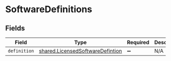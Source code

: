 # SoftwareDefinitions


## Fields

| Field                                                                                       | Type                                                                                        | Required                                                                                    | Description                                                                                 |
| ------------------------------------------------------------------------------------------- | ------------------------------------------------------------------------------------------- | ------------------------------------------------------------------------------------------- | ------------------------------------------------------------------------------------------- |
| `definition`                                                                                | [shared.LicensedSoftwareDefintion](../../../sdk/models/shared/licensedsoftwaredefintion.md) | :heavy_minus_sign:                                                                          | N/A                                                                                         |